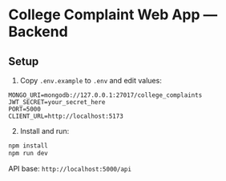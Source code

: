 # College Complaint Web App — Backend

## Setup
1. Copy `.env.example` to `.env` and edit values:
```
MONGO_URI=mongodb://127.0.0.1:27017/college_complaints
JWT_SECRET=your_secret_here
PORT=5000
CLIENT_URL=http://localhost:5173
```
2. Install and run:
```bash
npm install
npm run dev
```
API base: `http://localhost:5000/api`
